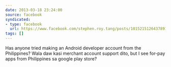```yaml
---
date: 2013-03-18 23:24:00
source: facebook
syndicated:
- type: facebook
  url: https://www.facebook.com/stephen.roy.tang/posts/10152151264378912
tags: []
---
```


Has anyone tried making an Android developer account from the Philippines? Wala daw kasi merchant account support dito, but I see for-pay apps from Philippines sa google play store?